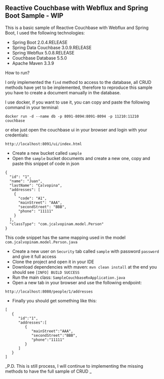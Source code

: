 Reactive Couchbase with Webflux and Spring Boot Sample - WIP
---

This is a basic sample of Reactive Couchbase with Webflux and Spring Boot, I used the following technologies:
* Spring Boot 2.0.4.RELEASE
* Spring Data Couchbase 3.0.9.RELEASE
* Spring Webflux 5.0.8.RELEASE
* Couchbase Database 5.5.0
* Apache Maven 3.3.9

How to run?

I only implemented the `find` method to access to the database, all CRUD methods have yet to be implemented,
therefore to reproduce this sample you have to create a document manually in the database.

I use docker, if you want to use it, you can copy and paste the following command in your terminal:

```
docker run -d --name db -p 8091-8094:8091-8094 -p 11210:11210 couchbase
```

or else just open the couchbase ui in your browser and login with your credentials:

```
http://localhost:8091/ui/index.html
```

* Create a new bucket called `sample`
* Open the `sample` bucket documents and create a new one, copy and paste this snippet of code in json
```
{
  "id": "1",
  "name": "Juan",
  "lastName": "Calvopina",
  "addresses": [
    {
      "code": "A1",
      "mainStreet": "AAA",
      "secondStreet": "BBB",
      "phone": "11111"
    }
  ],
  "classType": "com.jcalvopinam.model.Person"
}
```
This code snippet has the same mapping used in the model `com.jcalvopinam.model.Person.java`
* Create a new user on `Security` tab called `sample` with password `password` and give it full access
* Clone the project and open it in your IDE
* Download dependencies with maven: `mvn clean install` at the end you should see `[INFO] BUILD SUCCESS`
* Run the main class: `SampleCouchbaseRxApplication.java`
* Open a new tab in your browser and use the following endpoint:

```
http://localhost:8080/people/1/addresses
```

* Finally you should get something like this:

```
[
   {
      "id":"1",
      "addresses":[
         {
            "mainStreet":"AAA",
            "secondStreet":"BBB",
            "phone":"11111"
         }
      ]
   }
]
```

_P.D. This is still process, I will continue to implementing the missing methods to have the full sample of CRUD _